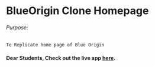 # BlueOrigin Clone Homepage

###### Purpose:
    To Replicate home page of Blue Origin

#### Dear Students, Check out the live app [here](https://ramya-brs.github.io/BlueOrigin-Shop-Website-Clone/).
